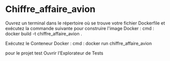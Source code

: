# Chiffre_affaire_avion

Ouvrez un terminal dans le répertoire où se trouve votre fichier Dockerfile et exécutez la commande suivante pour construire l'image Docker :
cmd : docker build -t chiffre_affaire_avion .

Exécutez le Conteneur Docker :
cmd : docker run chiffre_affaire_avion

pour le projet test Ouvrir l'Explorateur de Tests 
